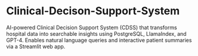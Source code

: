 # Clinical-Decison-Support-System
AI-powered Clinical Decision Support System (CDSS) that transforms hospital data into searchable insights using PostgreSQL, LlamaIndex, and GPT-4. Enables natural language queries and interactive patient summaries via a Streamlit web app.

